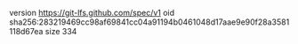 version https://git-lfs.github.com/spec/v1
oid sha256:283219469cc98af69841cc04a91194b0461048d17aae9e90f28a3581118d67ea
size 334
